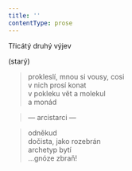 ```yaml
---
title: ''
contentType: prose
---
```


Třicátý druhý výjev

(starý)

> prokleslí, mnou si vousy, cosi  
> v nich prosí konat  
> v pokleku vět a molekul  
> a monád

> — arcistarci —

> odněkud  
> dočista, jako rozebrán  
> archetyp bytí  
> …gnóze zbraň!
